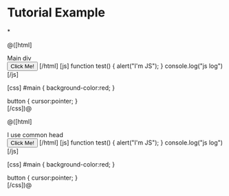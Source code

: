 # Tutorial Example
*[](https://vimlet.com/video/cta.webm)

@([html]
<head>
  <script>
    alert("head alert");
    console.log("head log");
  </script>
</head>
<body>
  <script>
  alert("body alert");
  console.log("body log");
  </script>
  <div id="main">Main div</div>
  <button onclick="test();" type="button">Click Me!</button>
</body>
[/html]
[js]
function test() {
  alert("I'm JS");
}
console.log("js log")
[/js]

[css]
#main {
  background-color:red;
}

button {
  cursor:pointer;
}  
[/css])@


@([html]
<body>
  <script>
  console.log("log");
  </script>
  <div id="main">I use common head</div>
  <button onclick="test();" type="button">Click Me!</button>
</body>
[/html]
[js]
function test() {
  alert("I'm JS");
}
console.log("js log")
[/js]

[css]
#main {
  background-color:red;
}

button {
  cursor:pointer;
}  
[/css])@